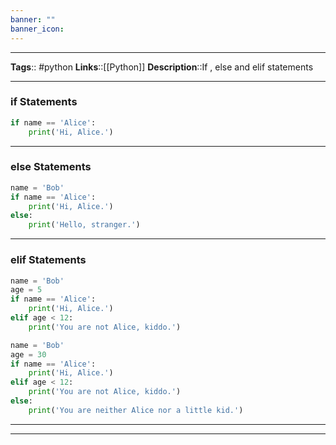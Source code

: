 ```yaml
---
banner: ""
banner_icon: 
---
```


---
**Tags**:: #python
**Links**::[[Python]]
**Description**::If , else and elif statements

---

### if Statements

```python
if name == 'Alice':
    print('Hi, Alice.')
```

---

### else Statements

```python
name = 'Bob'
if name == 'Alice':
    print('Hi, Alice.')
else:
    print('Hello, stranger.')
```

---

### elif Statements

```python
name = 'Bob'
age = 5
if name == 'Alice':
    print('Hi, Alice.')
elif age < 12:
    print('You are not Alice, kiddo.')
```

```python
name = 'Bob'
age = 30
if name == 'Alice':
    print('Hi, Alice.')
elif age < 12:
    print('You are not Alice, kiddo.')
else:
    print('You are neither Alice nor a little kid.')
```

---
---